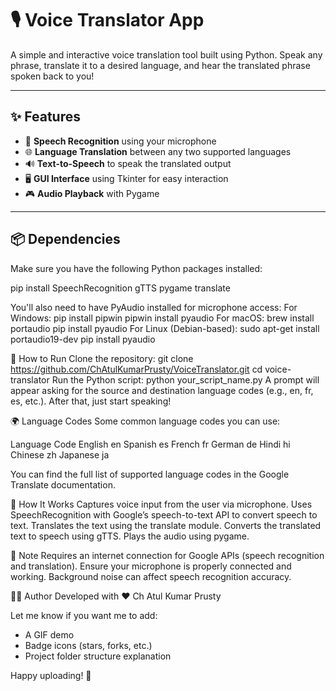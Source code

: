 # 🎙️ Voice Translator App

A simple and interactive voice translation tool built using Python. Speak any phrase, translate it to a desired language, and hear the translated phrase spoken back to you!

---

## ✨ Features

- 🎤 **Speech Recognition** using your microphone
- 🌐 **Language Translation** between any two supported languages
- 🔊 **Text-to-Speech** to speak the translated output
- 🖥️ **GUI Interface** using Tkinter for easy interaction
- 🎮 **Audio Playback** with Pygame

---

## 📦 Dependencies

Make sure you have the following Python packages installed:

pip install SpeechRecognition gTTS pygame translate

You'll also need to have PyAudio installed for microphone access:
For Windows:
pip install pipwin
pipwin install pyaudio
For macOS:
brew install portaudio
pip install pyaudio
For Linux (Debian-based):
sudo apt-get install portaudio19-dev
pip install pyaudio


🚀 How to Run
Clone the repository:
git clone https://github.com/ChAtulKumarPrusty/VoiceTranslator.git
cd voice-translator
Run the Python script:
python your_script_name.py
A prompt will appear asking for the source and destination language codes (e.g., en, fr, es, etc.). After that, just start speaking!

🌍 Language Codes
Some common language codes you can use:


Language	Code
English	en
Spanish	es
French	fr
German	de
Hindi	hi
Chinese	zh
Japanese	ja

You can find the full list of supported language codes in the Google Translate documentation.

🧠 How It Works
Captures voice input from the user via microphone.
Uses SpeechRecognition with Google’s speech-to-text API to convert speech to text.
Translates the text using the translate module.
Converts the translated text to speech using gTTS.
Plays the audio using pygame.

📌 Note
Requires an internet connection for Google APIs (speech recognition and translation).
Ensure your microphone is properly connected and working.
Background noise can affect speech recognition accuracy.

👨‍💻 Author
Developed with ❤️ Ch Atul Kumar Prusty

Let me know if you want me to add:
- A GIF demo
- Badge icons (stars, forks, etc.)
- Project folder structure explanation

Happy uploading! 🚀
